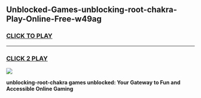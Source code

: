 
## Unblocked-Games-unblocking-root-chakra-Play-Online-Free-w49ag
<h3>
<a href="https://premium76.site?title=unblocking-root-chakra&ref=26A">CLICK TO PLAY</a></h3>
<hr>

<h3>
<a href="https://premium76.site?title=unblocking-root-chakra&ref=26A">CLICK 2 PLAY</a>
  
</h3>

<a href="https://premium76.site?title=unblocking-root-chakra&ref=26A"><img src="https://clearcache.store/games.png"></a>


**unblocking-root-chakra games unblocked: Your Gateway to Fun and Accessible Online Gaming**
